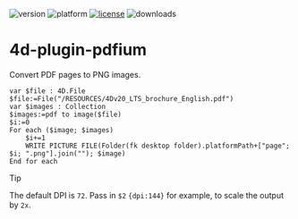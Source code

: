![version](https://img.shields.io/badge/version-20%2B-E23089)
![platform](https://img.shields.io/static/v1?label=platform&message=mac-intel%20|%20mac-arm%20|%20win-64&color=blue)
[![license](https://img.shields.io/github/license/miyako/4d-plugin-pdfium)](LICENSE)
![downloads](https://img.shields.io/github/downloads/miyako/4d-plugin-pdfium/total)

# 4d-plugin-pdfium

Convert PDF pages to PNG images.

```4d
var $file : 4D.File
$file:=File("/RESOURCES/4Dv20_LTS_brochure_English.pdf")
var $images : Collection
$images:=pdf to image($file)
$i:=0
For each ($image; $images)
	$i+=1
	WRITE PICTURE FILE(Folder(fk desktop folder).platformPath+["page"; $i; ".png"].join(""); $image)
End for each 
```

> [!TIP]
> The default DPI is `72`. Pass in `$2` `{dpi:144}` for example, to scale the output by `2x`.
